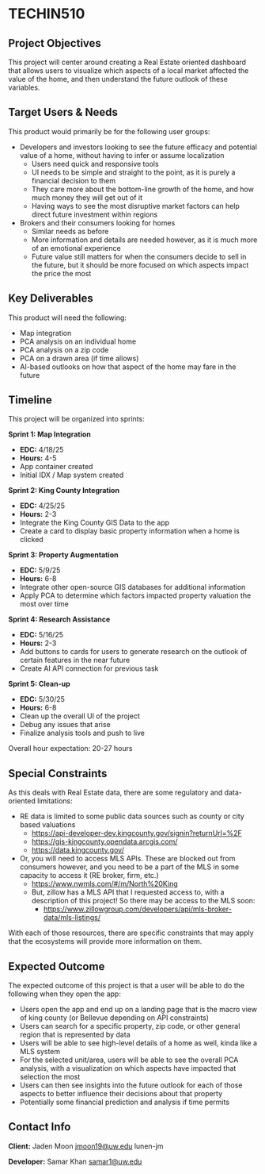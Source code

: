 # TECHIN510

## Project Objectives 

This project will center around creating a Real Estate oriented dashboard that allows users to visualize which aspects of a local market affected the value of the home, and then understand the future outlook of these variables.  

## Target Users & Needs 

This product would primarily be for the following user groups: 
* Developers and investors looking to see the future efficacy and potential value of a home, without having to infer or assume localization 
  * Users need quick and responsive tools 
  * UI needs to be simple and straight to the point, as it is purely a financial decision to them 
  * They care more about the bottom-line growth of the home, and how much money they will get out of it 
  * Having ways to see the most disruptive market factors can help direct future investment within regions 
* Brokers and their consumers looking for homes 
  * Similar needs as before 
  * More information and details are needed however, as it is much more of an emotional experience 
  * Future value still matters for when the consumers decide to sell in the future, but it should be more focused on which aspects impact the price the most 

## Key Deliverables 

This product will need the following: 
* Map integration 
* PCA analysis on an individual home 
* PCA analysis on a zip code 
* PCA on a drawn area (if time allows) 
* AI-based outlooks on how that aspect of the home may fare in the future

## Timeline

This project will be organized into sprints:

**Sprint 1: Map Integration**
* **EDC:** 4/18/25
* **Hours:** 4-5
* App container created
* Initial IDX / Map system created

**Sprint 2: King County Integration**
* **EDC:** 4/25/25
* **Hours:** 2-3
* Integrate the King County GIS Data to the app
* Create a card to display basic property information when a home is clicked

**Sprint 3: Property Augmentation**
* **EDC:** 5/9/25
* **Hours:** 6-8
* Integrate other open-source GIS databases for additional information
* Apply PCA to determine which factors impacted property valuation the most over time

**Sprint 4: Research Assistance**
* **EDC:** 5/16/25
* **Hours:** 2-3
* Add buttons to cards for users to generate research on the outlook of certain features in the near future
* Create AI API connection for previous task

**Sprint 5: Clean-up**
* **EDC:** 5/30/25
* **Hours:** 6-8
* Clean up the overall UI of the project
* Debug any issues that arise
* Finalize analysis tools and push to live

Overall hour expectation: 20-27 hours

## Special Constraints 

As this deals with Real Estate data, there are some regulatory and data-oriented limitations: 
* RE data is limited to some public data sources such as county or city based valuations
  * https://api-developer-dev.kingcounty.gov/signin?returnUrl=%2F 
  * https://gis-kingcounty.opendata.arcgis.com/ 
  * https://data.kingcounty.gov/ 
* Or, you will need to access MLS APIs. These are blocked out from consumers however, and you need to be a part of the MLS in some capacity to access it (RE broker, firm, etc.) 
  * https://www.nwmls.com/#/m/North%20King 
  * But, zillow has a MLS API that I requested access to, with a description of this project! So there may be access to the MLS soon: 
    * https://www.zillowgroup.com/developers/api/mls-broker-data/mls-listings/ 

With each of those resources, there are specific constraints that may apply that the ecosystems will provide more information on  them.  

## Expected Outcome 

The expected outcome of this project is that a user will be able to do the following when they open the app: 
* Users open the app and end up on a landing page that is the macro view of king county (or Bellevue depending on API constraints) 
* Users can search for a specific property, zip code, or other general region that is represented by data 
* Users will be able to see high-level details of a home as well, kinda like a MLS system 
* For the selected unit/area, users will be able to see the overall PCA analysis, with a visualization on which aspects have impacted that selection the most 
* Users can then see insights into the future outlook for each of those aspects to better influence their decisions about that property 
* Potentially some financial prediction and analysis if time permits

## Contact Info

**Client:** Jaden Moon
jmoon19@uw.edu
lunen-jm

**Developer:** Samar Khan
samar1@uw.edu
